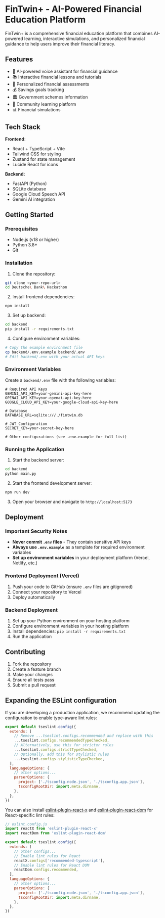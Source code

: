 # FinTwin+ - AI-Powered Financial Education Platform

FinTwin+ is a comprehensive financial education platform that combines AI-powered learning, interactive simulations, and personalized financial guidance to help users improve their financial literacy.

## Features

- 🤖 AI-powered voice assistant for financial guidance
- 📚 Interactive financial lessons and tutorials
- 🎯 Personalized financial assessments
- 💰 Savings goals tracking
- 🏛️ Government schemes information
- 👥 Community learning platform
- 📊 Financial simulations

## Tech Stack

**Frontend:**
- React + TypeScript + Vite
- Tailwind CSS for styling
- Zustand for state management
- Lucide React for icons

**Backend:**
- FastAPI (Python)
- SQLite database
- Google Cloud Speech API
- Gemini AI integration

## Getting Started

### Prerequisites

- Node.js (v18 or higher)
- Python 3.8+
- Git

### Installation

1. Clone the repository:
```bash
git clone <your-repo-url>
cd Deutsche\ Bank\ Hackathon
```

2. Install frontend dependencies:
```bash
npm install
```

3. Set up backend:
```bash
cd backend
pip install -r requirements.txt
```

4. Configure environment variables:
```bash
# Copy the example environment file
cp backend/.env.example backend/.env
# Edit backend/.env with your actual API keys
```

### Environment Variables

Create a `backend/.env` file with the following variables:

```env
# Required API Keys
GEMINI_API_KEY=your-gemini-api-key-here
OPENAI_API_KEY=your-openai-api-key-here
GOOGLE_CLOUD_API_KEY=your-google-cloud-api-key-here

# Database
DATABASE_URL=sqlite:///./fintwin.db

# JWT Configuration
SECRET_KEY=your-secret-key-here

# Other configurations (see .env.example for full list)
```

### Running the Application

1. Start the backend server:
```bash
cd backend
python main.py
```

2. Start the frontend development server:
```bash
npm run dev
```

3. Open your browser and navigate to `http://localhost:5173`

## Deployment

### Important Security Notes

- **Never commit `.env` files** - They contain sensitive API keys
- **Always use `.env.example`** as a template for required environment variables
- **Set up environment variables** in your deployment platform (Vercel, Netlify, etc.)

### Frontend Deployment (Vercel)

1. Push your code to GitHub (ensure `.env` files are gitignored)
2. Connect your repository to Vercel
3. Deploy automatically

### Backend Deployment

1. Set up your Python environment on your hosting platform
2. Configure environment variables in your hosting platform
3. Install dependencies: `pip install -r requirements.txt`
4. Run the application

## Contributing

1. Fork the repository
2. Create a feature branch
3. Make your changes
4. Ensure all tests pass
5. Submit a pull request

## Expanding the ESLint configuration

If you are developing a production application, we recommend updating the configuration to enable type-aware lint rules:

```js
export default tseslint.config({
  extends: [
    // Remove ...tseslint.configs.recommended and replace with this
    ...tseslint.configs.recommendedTypeChecked,
    // Alternatively, use this for stricter rules
    ...tseslint.configs.strictTypeChecked,
    // Optionally, add this for stylistic rules
    ...tseslint.configs.stylisticTypeChecked,
  ],
  languageOptions: {
    // other options...
    parserOptions: {
      project: ['./tsconfig.node.json', './tsconfig.app.json'],
      tsconfigRootDir: import.meta.dirname,
    },
  },
})
```

You can also install [eslint-plugin-react-x](https://github.com/Rel1cx/eslint-react/tree/main/packages/plugins/eslint-plugin-react-x) and [eslint-plugin-react-dom](https://github.com/Rel1cx/eslint-react/tree/main/packages/plugins/eslint-plugin-react-dom) for React-specific lint rules:

```js
// eslint.config.js
import reactX from 'eslint-plugin-react-x'
import reactDom from 'eslint-plugin-react-dom'

export default tseslint.config({
  extends: [
    // other configs...
    // Enable lint rules for React
    reactX.configs['recommended-typescript'],
    // Enable lint rules for React DOM
    reactDom.configs.recommended,
  ],
  languageOptions: {
    // other options...
    parserOptions: {
      project: ['./tsconfig.node.json', './tsconfig.app.json'],
      tsconfigRootDir: import.meta.dirname,
    },
  },
})
```
